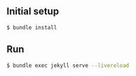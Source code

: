 ## Initial setup

```bash
$ bundle install
```

## Run

```bash
$ bundle exec jekyll serve --livereload
```
